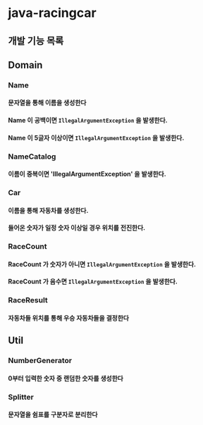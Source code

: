 # java-racingcar

## 개발 기능 목록

## Domain

### Name

#### 문자열을 통해 이름을 생성한다

#### Name 이 공백이면 `IllegalArgumentException` 을 발생한다.

#### Name 이 5글자 이상이면 `IllegalArgumentException` 을 발생한다.

### NameCatalog

#### 이름이 중복이면 'IllegalArgumentException' 을 발생한다. 

### Car

#### 이름을 통해 자동차를 생성한다.

#### 들어온 숫자가 일정 숫자 이상일 경우 위치를 전진한다.

### RaceCount

#### RaceCount 가 숫자가 아니면 `IllegalArgumentException` 을 발생한다.

#### RaceCount 가 음수면 `IllegalArgumentException` 을 발생한다.

### RaceResult

#### 자동차들 위치를 통해 우승 자동차들을 결정한다

## Util

### NumberGenerator

#### 0부터 입력한 숫자 중 랜덤한 숫자를 생성한다

### Splitter

#### 문자열을 쉼표를 구분자로 분리한다